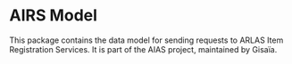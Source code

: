 # AIRS Model

This package contains the data model for sending requests to ARLAS Item Registration Services. It is part of the AIAS project, maintained by Gisaïa.
